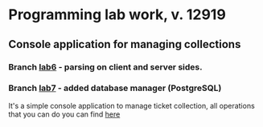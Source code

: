 # Programming lab work, v. 12919
## Console application for managing collections

### Branch [lab6](https://github.com/dec-a-dance/akuznechenkov-l6/tree/lab6) - parsing on client and server sides.
### Branch [lab7](https://github.com/dec-a-dance/akuznechenkov-l6/tree/lab7) - added database manager (PostgreSQL)

It's a simple console application to manage ticket collection, all operations that you can do you can find [here](https://github.com/dec-a-dance/akuznechenkov-l6/tree/lab7/src/main/java/commands)